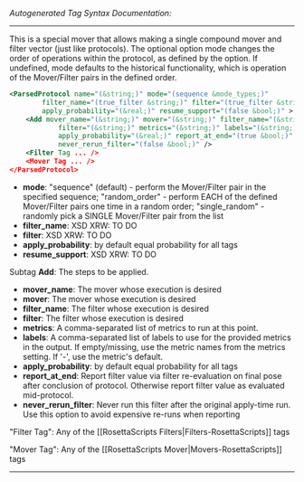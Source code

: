 <!-- THIS IS AN AUTOGENERATED FILE: Don't edit it directly, instead change the schema definition in the code itself. -->

_Autogenerated Tag Syntax Documentation:_

---
This is a special mover that allows making a single compound mover and filter vector (just like protocols). The optional option mode changes the order of operations within the protocol, as defined by the option. If undefined, mode defaults to the historical functionality, which is operation of the Mover/Filter pairs in the defined order.

```xml
<ParsedProtocol name="(&string;)" mode="(sequence &mode_types;)"
        filter_name="(true_filter &string;)" filter="(true_filter &string;)"
        apply_probability="(&real;)" resume_support="(false &bool;)" >
    <Add mover_name="(&string;)" mover="(&string;)" filter_name="(&string;)"
            filter="(&string;)" metrics="(&string;)" labels="(&string;)"
            apply_probability="(&real;)" report_at_end="(true &bool;)"
            never_rerun_filter="(false &bool;)" />
    <Filter Tag ... />
    <Mover Tag ... />
</ParsedProtocol>
```

-   **mode**: "sequence" (default) - perform the Mover/Filter pair in the specified sequence; "random_order" - perform EACH of the defined Mover/Filter pairs one time in a random order; "single_random" - randomly pick a SINGLE Mover/Filter pair from the list
-   **filter_name**: XSD XRW: TO DO
-   **filter**: XSD XRW: TO DO
-   **apply_probability**: by default equal probability for all tags
-   **resume_support**: XSD XRW: TO DO


Subtag **Add**:   The steps to be applied.

-   **mover_name**: The mover whose execution is desired
-   **mover**: The mover whose execution is desired
-   **filter_name**: The filter whose execution is desired
-   **filter**: The filter whose execution is desired
-   **metrics**: A comma-separated list of metrics to run at this point.
-   **labels**: A comma-separated list of labels to use for the provided metrics in the output. If empty/missing, use the metric names from the metrics setting. If '-', use the metric's default.
-   **apply_probability**: by default equal probability for all tags
-   **report_at_end**: Report filter value via filter re-evaluation on final pose after conclusion of protocol. Otherwise report filter value as evaluated mid-protocol.
-   **never_rerun_filter**: Never run this filter after the original apply-time run. Use this option to avoid expensive re-runs when reporting

"Filter Tag": Any of the [[RosettaScripts Filters|Filters-RosettaScripts]] tags

"Mover Tag": Any of the [[RosettaScripts Mover|Movers-RosettaScripts]] tags

---
